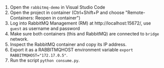 1. Open the `rabbitmq-demo` in Visual Studio Code
1. Open the project in container (Ctrl+Shift+P and choose "Remote-Containers: Reopen in container")
1. Log into RabbitMQ Management (RM) at http://localhost:15672/, use `guest` as username and password
1. Make sure both containers (this and RabbitMQ) are connected to `bridge` network.
1. Inspect the RabbitMQ container and copy its IP address.
1. Export it as a RABBITMQHOST environment variable `export RABBITMQHOST="172.17.0.5"`.
1. Run the script `python consume.py`.